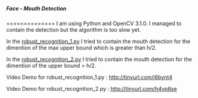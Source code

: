 ##### Face - Mouth Detection
==============
I am using Python and OpenCV 3.1.0. I managed to contain the detection but the algorithm is too slow yet. 

In the [robust_recognition_1.py](https://github.com/arvartho/Thesis-Repo/blob/master/Face_Mouth_Detection_Corrected/enhanced_recognition_1.py) I tried to contain the mouth detection for the dimention of the max upper bound which is greater than h/2.

In the [robust_recognition_2.py](https://github.com/arvartho/Thesis-Repo/blob/master/Face_Mouth_Detection_Corrected/enhanced_recognition_2.py) I tried to contain the mouth detection for the dimention of the upper bound > h/2.

Video Demo for robust_recognition_1.py : http://tinyurl.com/j6bynt4

Video Demo for robust_recognition_2.py : http://tinyurl.com/h4vp6se

